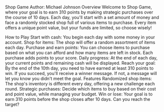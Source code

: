 Shop Game
Author: Michael Johnson
Overview
Welcome to Shop Game, where your goal is to earn 310 points by making strategic purchases over the course of 10 days. Each day, you'll start with a set amount of money and face a randomly stocked shop full of various items to purchase. Every item offers a unique point value, but your funds are limited, so choose wisely!

How to Play
Start with cash: You begin each day with some money in your account.
Shop for items: The shop will offer a random assortment of items each day.
Purchase and earn points: You can choose items to purchase based on what you can afford and how many items are left in stock. Each purchase adds points to your score.
Daily progress: At the end of each day, your current points and remaining cash will be displayed.
Reach your goal: By the end of the 10th day, you need to have earned at least 310 points to win. If you succeed, you'll receive a winner message. If not, a message will let you know you didn't meet the goal.
Features
Randomized shop items: The shop's inventory is different every day, offering a new challenge each round.
Strategic purchases: Decide which items to buy based on their cost and point value, while managing your budget.
Win or lose: Your goal is to earn 310 points before the shop closes after 10 days. Can you reach the target?
